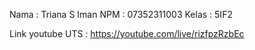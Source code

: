 Nama    : Triana S Iman
NPM     : 07352311003
Kelas   : 5IF2

Link youtube UTS : https://youtube.com/live/rizfpzRzbEc
